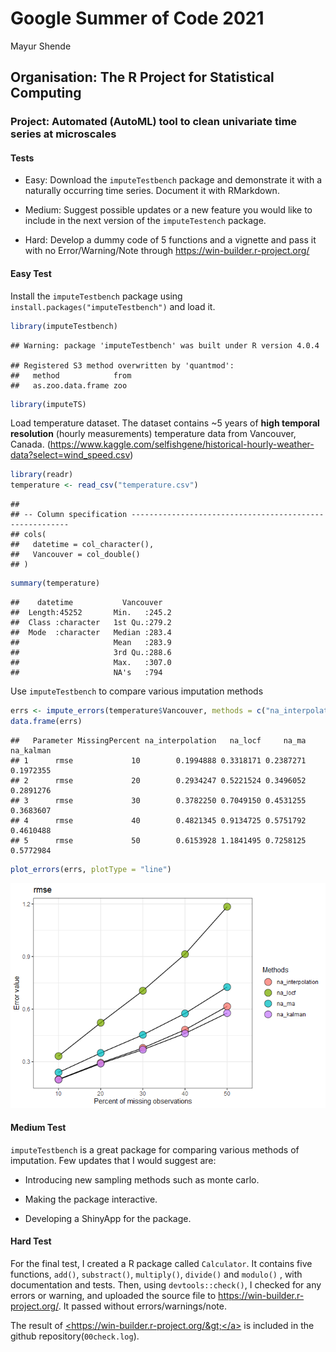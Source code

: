 Google Summer of Code 2021
================
Mayur Shende

## Organisation: The R Project for Statistical Computing

### Project: Automated (AutoML) tool to clean univariate time series at microscales

#### Tests

-   Easy: Download the `imputeTestbench` package and demonstrate it with
    a naturally occurring time series. Document it with RMarkdown.

-   Medium: Suggest possible updates or a new feature you would like to
    include in the next version of the `imputeTestench` package.

-   Hard: Develop a dummy code of 5 functions and a vignette and pass it
    with no Error/Warning/Note through
    <https://win-builder.r-project.org/>

#### Easy Test

Install the `imputeTestbench` package using
`install.packages("imputeTestbench")` and load it.

``` r
library(imputeTestbench)
```

    ## Warning: package 'imputeTestbench' was built under R version 4.0.4

    ## Registered S3 method overwritten by 'quantmod':
    ##   method            from
    ##   as.zoo.data.frame zoo

``` r
library(imputeTS)
```

Load temperature dataset. The dataset contains \~5 years of **high
temporal resolution** (hourly measurements) temperature data from
Vancouver, Canada.
(<https://www.kaggle.com/selfishgene/historical-hourly-weather-data?select=wind_speed.csv>)

``` r
library(readr)
temperature <- read_csv("temperature.csv")
```

    ## 
    ## -- Column specification --------------------------------------------------------
    ## cols(
    ##   datetime = col_character(),
    ##   Vancouver = col_double()
    ## )

``` r
summary(temperature)
```

    ##    datetime           Vancouver    
    ##  Length:45252       Min.   :245.2  
    ##  Class :character   1st Qu.:279.2  
    ##  Mode  :character   Median :283.4  
    ##                     Mean   :283.9  
    ##                     3rd Qu.:288.6  
    ##                     Max.   :307.0  
    ##                     NA's   :794

Use `imputeTestbench` to compare various imputation methods

``` r
errs <- impute_errors(temperature$Vancouver, methods = c("na_interpolation", "na_locf", "na_ma", "na_kalman"), missPercentFrom = 10, missPercentTo = 50)
data.frame(errs)
```

    ##   Parameter MissingPercent na_interpolation   na_locf     na_ma na_kalman
    ## 1      rmse             10        0.1994888 0.3318171 0.2387271 0.1972355
    ## 2      rmse             20        0.2934247 0.5221524 0.3496052 0.2891276
    ## 3      rmse             30        0.3782250 0.7049150 0.4531255 0.3683607
    ## 4      rmse             40        0.4821345 0.9134725 0.5751792 0.4610488
    ## 5      rmse             50        0.6153928 1.1841495 0.7258125 0.5772984

``` r
plot_errors(errs, plotType = "line")
```

![](files/unnamed-chunk-3-1.png)<!-- -->

#### Medium Test

`imputeTestbench` is a great package for comparing various methods of
imputation. Few updates that I would suggest are:

-   Introducing new sampling methods such as monte carlo.

-   Making the package interactive.

-   Developing a ShinyApp for the package.

#### Hard Test

For the final test, I created a R package called `Calculator`. It
contains five functions, `add()`, `substract()`, `multiply()`,
`divide()` and `modulo()` , with documentation and tests. Then, using
`devtools::check()`, I checked for any errors or warning, and uploaded
the source file to <https://win-builder.r-project.org/>. It passed
without errors/warnings/note.

The result of
<a href="https://win-builder.r-project.org/" class="uri">&lt;https://win-builder.r-project.org/&gt;</a>
is included in the github repository(`00check.log`).
